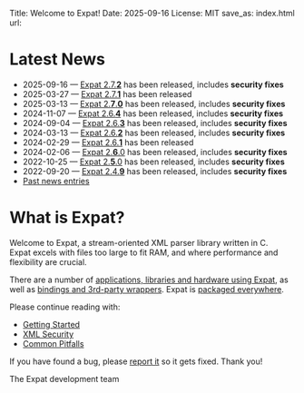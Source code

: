 Title: Welcome to Expat!
Date: 2025-09-16
License: MIT
save_as: index.html
url:

# Latest News

* 2025-09-16 —
  [Expat 2.7.**2**](https://github.com/libexpat/libexpat/blob/R_2_7_2/expat/Changes)
  has been released, includes **security fixes**
* 2025-03-27 —
  [Expat 2.7.**1**](https://github.com/libexpat/libexpat/blob/R_2_7_1/expat/Changes)
  has been released
* 2025-03-13 —
  [Expat 2.**7**.**0**](https://github.com/libexpat/libexpat/blob/R_2_7_0/expat/Changes)
  has been released, includes **security fixes**
* 2024-11-07 —
  [Expat 2.6.**4**](https://github.com/libexpat/libexpat/blob/R_2_6_4/expat/Changes)
  has been released, includes **security fixes**
* 2024-09-04 —
  [Expat 2.6.**3**](https://github.com/libexpat/libexpat/blob/R_2_6_3/expat/Changes)
  has been released, includes **security fixes**
* 2024-03-13 —
  [Expat 2.6.**2**](https://github.com/libexpat/libexpat/blob/R_2_6_2/expat/Changes)
  has been released, includes **security fixes**
* 2024-02-29 —
  [Expat 2.6.**1**](https://github.com/libexpat/libexpat/blob/R_2_6_1/expat/Changes)
  has been released
* 2024-02-06 —
  [Expat 2.**6**.0](https://github.com/libexpat/libexpat/blob/R_2_6_0/expat/Changes)
  has been released, includes **security fixes**
* 2022-10-25 —
  [Expat 2.**5**.0](https://github.com/libexpat/libexpat/blob/R_2_5_0/expat/Changes)
  has been released, includes **security fixes**
* 2022-09-20 —
  [Expat 2.4.**9**](https://github.com/libexpat/libexpat/blob/R_2_4_9/expat/Changes)
  has been released, includes **security fixes**
* [Past news entries](doc/news/)


# What is Expat?

Welcome to Expat, a stream-oriented XML parser library written in C.<br/>
Expat excels with files too large to fit RAM, and
where performance and flexibility are crucial.

There are a number of [applications, libraries and hardware using Expat](doc/users/),
as well as [bindings and 3rd-party wrappers](doc/bindings/).
Expat is [packaged everywhere](doc/packages/).

Please continue reading with:

 * [Getting Started](doc/getting-started/)
 * [XML Security](doc/xml-security/)
 * [Common Pitfalls](doc/common-pitfalls/)

If you have found a bug,
please [report it](https://github.com/libexpat/libexpat/issues) so it gets fixed.
Thank you!

The Expat development team
